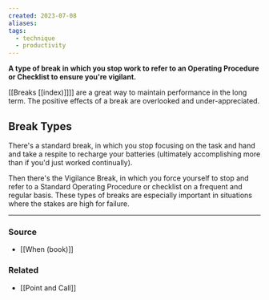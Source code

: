 ```yaml
---
created: 2023-07-08
aliases: 
tags:
  - technique
  - productivity
---
```

**A type of break in which you stop work to refer to an Operating Procedure or Checklist to ensure you're vigilant.**

[[Breaks [[index)]]]] are a great way to maintain performance in the long term. The positive effects of a break are overlooked and under-appreciated. 

## Break Types

There's a standard break, in which you stop focusing on the task and hand and take a respite to recharge your batteries (ultimately accomplishing more than if you'd just worked continually).

Then there's the Vigilance Break, in which you force yourself to stop and refer to a Standard Operating Procedure or checklist on a frequent and regular basis. These types of breaks are especially important in situations where the stakes are high for failure.   

****
### Source
- [[When (book)]]

### Related
- [[Point and Call]]